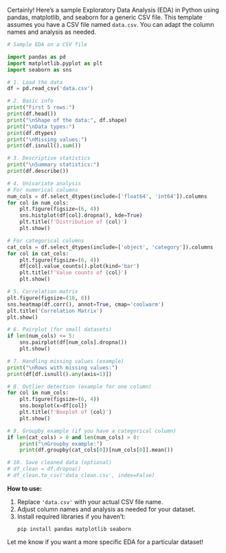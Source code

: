 Certainly! Here’s a sample Exploratory Data Analysis (EDA) in Python using pandas, matplotlib, and seaborn for a generic CSV file. This template assumes you have a CSV file named `data.csv`. You can adapt the column names and analysis as needed.

```python
# Sample EDA on a CSV file

import pandas as pd
import matplotlib.pyplot as plt
import seaborn as sns

# 1. Load the data
df = pd.read_csv('data.csv')

# 2. Basic info
print("First 5 rows:")
print(df.head())
print("\nShape of the data:", df.shape)
print("\nData types:")
print(df.dtypes)
print("\nMissing values:")
print(df.isnull().sum())

# 3. Descriptive statistics
print("\nSummary statistics:")
print(df.describe())

# 4. Univariate analysis
# For numerical columns
num_cols = df.select_dtypes(include=['float64', 'int64']).columns
for col in num_cols:
    plt.figure(figsize=(6, 4))
    sns.histplot(df[col].dropna(), kde=True)
    plt.title(f'Distribution of {col}')
    plt.show()

# For categorical columns
cat_cols = df.select_dtypes(include=['object', 'category']).columns
for col in cat_cols:
    plt.figure(figsize=(6, 4))
    df[col].value_counts().plot(kind='bar')
    plt.title(f'Value counts of {col}')
    plt.show()

# 5. Correlation matrix
plt.figure(figsize=(10, 8))
sns.heatmap(df.corr(), annot=True, cmap='coolwarm')
plt.title('Correlation Matrix')
plt.show()

# 6. Pairplot (for small datasets)
if len(num_cols) <= 5:
    sns.pairplot(df[num_cols].dropna())
    plt.show()

# 7. Handling missing values (example)
print("\nRows with missing values:")
print(df[df.isnull().any(axis=1)])

# 8. Outlier detection (example for one column)
for col in num_cols:
    plt.figure(figsize=(6, 4))
    sns.boxplot(x=df[col])
    plt.title(f'Boxplot of {col}')
    plt.show()

# 9. Groupby example (if you have a categorical column)
if len(cat_cols) > 0 and len(num_cols) > 0:
    print("\nGroupby example:")
    print(df.groupby(cat_cols[0])[num_cols[0]].mean())

# 10. Save cleaned data (optional)
# df_clean = df.dropna()
# df_clean.to_csv('data_clean.csv', index=False)
```

**How to use:**
1. Replace `'data.csv'` with your actual CSV file name.
2. Adjust column names and analysis as needed for your dataset.
3. Install required libraries if you haven’t:  
   ```
   pip install pandas matplotlib seaborn
   ```

Let me know if you want a more specific EDA for a particular dataset!